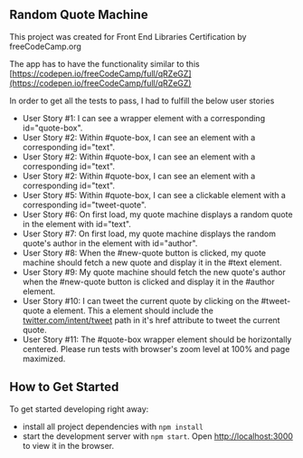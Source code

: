 ## Random Quote Machine
This project was created for Front End Libraries Certification by freeCodeCamp.org

The app has to have the functionality similar to this
[https://codepen.io/freeCodeCamp/full/qRZeGZ](https://codepen.io/freeCodeCamp/full/qRZeGZ)

In order to get all the tests to pass, I had to fulfill the below user stories
* User Story #1: I can see a wrapper element with a corresponding id="quote-box".
* User Story #2: Within #quote-box, I can see an element with a corresponding id="text".
* User Story #2: Within #quote-box, I can see an element with a corresponding id="text".
* User Story #2: Within #quote-box, I can see an element with a corresponding id="text".
* User Story #5: Within #quote-box, I can see a clickable element with a corresponding id="tweet-quote".
* User Story #6: On first load, my quote machine displays a random quote in the element with id="text".
* User Story #7: On first load, my quote machine displays the random quote's author in the element with id="author".
* User Story #8: When the #new-quote button is clicked, my quote machine should fetch a new quote and display it in the #text element.
* User Story #9: My quote machine should fetch the new quote's author when the #new-quote button is clicked and display it in the #author element.
* User Story #10: I can tweet the current quote by clicking on the #tweet-quote a element. This a element should include the [twitter.com/intent/tweet](twitter.com/intent/tweet) path in it's href attribute to tweet the current quote.
* User Story #11: The #quote-box wrapper element should be horizontally centered. Please run tests with browser's zoom level at 100% and page maximized.

## How to Get Started

To get started developing right away:

* install all project dependencies with `npm install`
* start the development server with `npm start`. Open [http://localhost:3000](http://localhost:3000) to view it in the browser.

